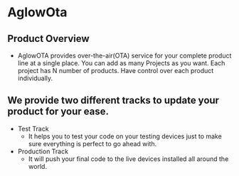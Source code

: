 # AglowOta
## Product Overview

- AglowOTA provides over-the-air(OTA) service for your complete product line at a single place.
You can add as many Projects as you want. Each project has N number of products.
Have control over each product individually.

## We provide two different tracks to update your product for your ease.

* Test Track
  * It helps you to test your code on your testing devices just to make sure everything is perfect to go ahead with.
* Production Track
  * It will push your final code to the live devices installed all around the world.
